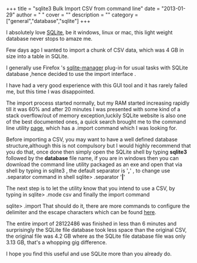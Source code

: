 
+++
title = "sqlite3 Bulk Import CSV from command line"
date = "2013-01-29"
author = " "
cover = ""
description = ""
category = ["general","database","sqlite"]
+++

I absolutely love [SQLite](http://www.sqlite.org/), be it windows, linux or mac, this light weight database never stops to amaze me.

 Few days ago I wanted to import a chunk of CSV data, which was 4 GB in size into a table in SQLite.

 I generally use Firefox 's [sqlite-manager](https://addons.mozilla.org/en-us/firefox/addon/sqlite-manager/) plug-in for usual tasks with SQLite database ,hence decided to use the import interface .

 I have had a very good experience with this GUI tool and it has rarely failed me, but this time I was disappointed. 

 The import process started normally, but my RAM started increasing rapidly till it was 60% and after 20 minutes I was presented with some kind of a stack overflow/out of memory exception,luckily SQLite website is also one of the best documented ones, a quick search brought me to the command line utility [page](http://www.sqlite.org/sqlite.html), which has a .import command which I was looking for.

 Before importing a CSV, you may want to have a well defined database structure,although this is not compulsory but I would highly recommend that you do that, once done then simply open the SQLite shell by typing **sqlite3** followed by the **database** file name, if you are in windows then you can download the command line utility packaged as an exe and open that via shell by typing in sqlite3 <filename> , the default separator is '**,**' , to change use .separator command in shell sqlite> .separator '**|**' 

 The next step is to let the utility know that you intend to use a CSV, by typing in sqlite> .mode csv and finally the import command 

 sqlite> .import <filename> <tablename> That should do it, there are more commands to configure the delimiter and the escape characters which can be found [here](http://www.sqlite.org/sqlite.html). 

 The entire import of 28122486 was finished in less than 6 minutes and surprisingly the SQLite file database took less space than the original CSV, the original file was 4.2 GB where as the SQLite file database file was only 3.13 GB, that's a whopping gig difference.

 I hope you find this useful and use SQLite more than you already do.



